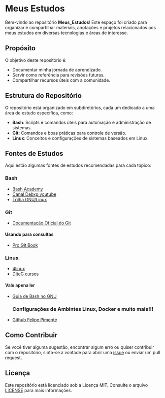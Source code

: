 # Meus Estudos

Bem-vindo ao repositório **Meus_Estudos**! Este espaço foi criado para organizar e compartilhar materiais, anotações e projetos relacionados aos meus estudos em diversas tecnologias e áreas de interesse.

## Propósito

O objetivo deste repositório é:
- Documentar minha jornada de aprendizado.
- Servir como referência para revisões futuras.
- Compartilhar recursos úteis com a comunidade.

## Estrutura do Repositório

O repositório está organizado em subdiretórios, cada um dedicado a uma área de estudo específica, como:
- **Bash**: Scripts e comandos úteis para automação e administração de sistemas.
- **Git**: Comandos e boas práticas para controle de versão.
- **Linux**: Conceitos e configurações de sistemas baseados em Linux.

## Fontes de Estudos

Aqui estão algumas fontes de estudos recomendadas para cada tópico:

### Bash
- [Bash Academy](https://guide.bash.academy/)
- [Canal Debxp youtube](https://www.youtube.com/watch?v=ZM--I3NJ2jY&list=PLXoSGejyuQGpf4X-NdGjvSlEFZhn2f2H7&index=1&ab_channel=debxp)
- [Trilha GNU/Linux](https://blauaraujo.com/tgl)

### Git
- [Documentação Oficial do Git](https://git-scm.com/doc)
#### Usando para consultas
- [Pro Git Book](https://git-scm.com/book/en/v2)

### Linux
- [4linux](https://4linux.com.br/cursos/treinamento/linux-fundamentals/)
- [DlteC cursos](https://www.dltec.com.br/)
#### Vale apena ler
- [Guia de Bash no GNU](https://www.gnu.org/software/bash/manual/)

  ### Configurações de Ambintes Linux, Docker e muito mais!!!
- [Github Felipe Pimente](https://github.com/felipementel/my-environment)

## Como Contribuir

Se você tiver alguma sugestão, encontrar algum erro ou quiser contribuir com o repositório, sinta-se à vontade para abrir uma [issue](https://github.com/Francisco-Sant/Meus_Estudos/issues) ou enviar um pull request.

## Licença

Este repositório está licenciado sob a Licença MIT. Consulte o arquivo [LICENSE](LICENSE) para mais informações.
